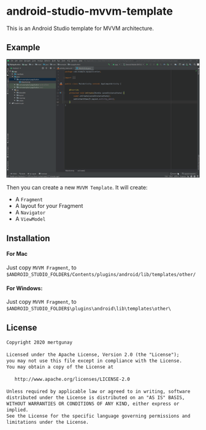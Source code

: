 # android-studio-mvvm-template
This is an Android Studio template for MVVM architecture.

## Example

![Create MVVM Template](static/example.gif "Create MVVM Template")

Then you can create a new `MVVM Template`. It will create:

- A `Fragment`
- A layout for your Fragment
- A `Navigator` 
- A `ViewModel`

## Installation

#### For Mac
Just copy `MVVM Fragment`, to `$ANDROID_STUDIO_FOLDER$/Contents/plugins/android/lib/templates/other/`

#### For Windows:
Just copy `MVVM Fragment`, to `$ANDROID_STUDIO_FOLDER$\plugins\android\lib\templates\other\`

## License 

    Copyright 2020 mertgunay

    Licensed under the Apache License, Version 2.0 (the "License");
    you may not use this file except in compliance with the License.
    You may obtain a copy of the License at

       http://www.apache.org/licenses/LICENSE-2.0

    Unless required by applicable law or agreed to in writing, software
    distributed under the License is distributed on an "AS IS" BASIS,
    WITHOUT WARRANTIES OR CONDITIONS OF ANY KIND, either express or implied.
    See the License for the specific language governing permissions and
    limitations under the License.
